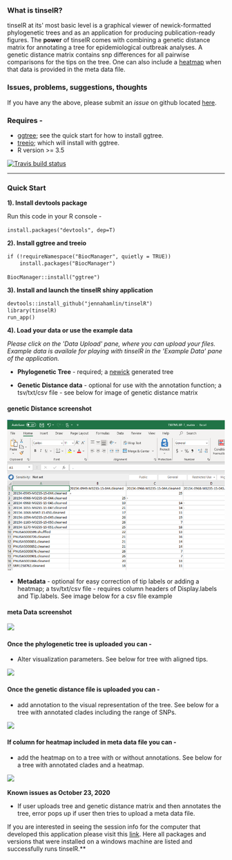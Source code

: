 ### What is tinselR?

tinselR at its' most basic level is a graphical viewer of newick-formatted 
phylogenetic trees and as an application for producing publication-ready 
figures. The **power** of tinselR comes with combining a genetic distance matrix 
for annotating a tree for epidemiological outbreak analyses. A genetic distance
matrix contains snp differences for all pairwise comparisons for the tips on 
the tree. One can also include a 
[heatmap](https://yulab-smu.top/treedata-book/chapter7.html) when that data is
provided in the meta data file.

### Issues, problems, suggestions, thoughts

If you have any the above, please submit an *issue* on github located 
[here](https://github.com/jennahamlin/tinselR/issues).

### Requires - 
 - [ggtree](https://bioconductor.org/packages/release/bioc/html/ggtree.html); 
 see the quick start for how to install ggtree. 
 - [treeio](http://bioconductor.org/packages/release/bioc/html/treeio.html); 
 which will install with ggtree.
 - R version >= 3.5


<!-- badges: start -->
[![Travis build status](https://travis-ci.com/jennahamlin/tinselR.svg?branch=master)](https://travis-ci.com/jennahamlin/tinselR)
<!-- badges: end -->
<hr>

### Quick Start 

**1). Install devtools package** 

Run this code in your R console -     

`install.packages("devtools", dep=T)`

**2). Install ggtree and treeio**
```
if (!requireNamespace("BiocManager", quietly = TRUE))
    install.packages("BiocManager")

BiocManager::install("ggtree")
```

**3). Install and launch the tinselR shiny application**


```
devtools::install_github("jennahamlin/tinselR")
library(tinselR)
run_app()
```

**4). Load your data or use the example data**  

*Please click on the 'Data Upload' pane, where you can upload your files.*
*Example data is availale for playing with tinselR in the 'Example Data' pane of* 
*the application.* 

* **Phylogenetic Tree** - required; a 
[newick](https://en.wikipedia.org/wiki/Newick_format) generated tree 

* **Genetic Distance data** - optional for use with the annotation function;
a tsv/txt/csv file - see below for image of genetic distance matrix

<p>

<h4> genetic Distance screenshot </h4>
    <img src = "inst/app/www/geneDistanceExample.PNG" />
</p>

* **Metadata** - optional for easy correction of tip labels or adding a heatmap;
a tsv/txt/csv file - requires column headers of Display.labels and Tip.labels.
See image below for a csv file example 

<p>

<h4> meta Data screenshot </h4>
    <img src = "www/metaDataExample.PNG" />
</p>

#### Once the phylogenetic tree is uploaded you can -
* Alter visualization parameters. See below for tree with aligned tips.  

<p>
    <img src = "www/treeWAlignedTips.PNG" />
</p>

#### Once the genetic distance file is uploaded you can -
* add annotation to the visual representation of the tree. See below for a tree
with annotated clades including the range of SNPs. 

<p>
    <img src = "www/treeWAnno.PNG" />
</p>

#### If column for heatmap included in meta data file you can -
* add the heatmap on to a tree with or without annotations. See below for a tree
with annotated clades and a heatmap. 

<p>
    <img src ="www/treeWAnnoAndHeatmap.PNG" />
</p>


**Known issues as October 23, 2020**

- If user uploads tree and genetic distance matrix and then annotates the tree, 
error pops up if user then tries to upload a meta data file. 

If you are interested in seeing the session info for the computer that developed
this application please visit this 
[link](https://github.com/jennahamlin/tinselR/issues/4). Here all packages and
versions that were installed on a windows machine are listed and successfully
runs tinselR.** 
